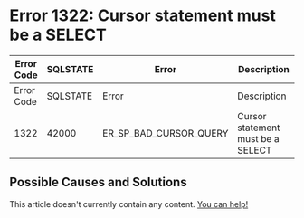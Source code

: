 
# Error 1322: Cursor statement must be a SELECT


| Error Code | SQLSTATE | Error | Description |
| --- | --- | --- | --- |
| Error Code | SQLSTATE | Error | Description |
| 1322 | 42000 | ER_SP_BAD_CURSOR_QUERY | Cursor statement must be a SELECT |




## Possible Causes and Solutions


This article doesn't currently contain any content. [You can help!](/kb/en/writing-and-editing-knowledge-base-articles/)

